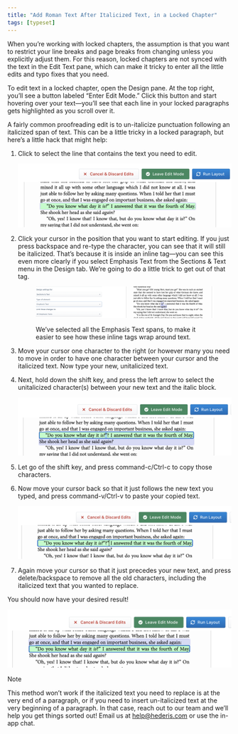 ```yaml
---
title: "Add Roman Text After Italicized Text, in a Locked Chapter"
tags: [typeset]
---
```

 
<html><body><section data-type="chapter" class="hsecchapter" data-hederis-type="hsecchapter" id="unitalicize-text" data-pi-attrs="id: unitalicize-text; data-tags: typeset;" role="doc-chapter" data-tags="typeset" data-author-name=" " data-book-title=" " title="Add Roman Text After Italicized Text, in a Locked Chapter"><p class="hblkp" data-hederis-type="hblkp" id="pq8B5jh4s">When you&#8217;re working with locked chapters, the assumption is that you want to restrict your line breaks and page breaks from changing unless you explicitly adjust them. For this reason, locked chapters are not synced with the text in the Edit Text pane, which can make it tricky to enter all the little edits and typo fixes that you need.</p><p class="hblkp" data-hederis-type="hblkp" id="pgFIxQF6U">To edit text in a locked chapter, open the Design pane. At the top right, you&#8217;ll see a button labeled &#8220;Enter Edit Mode.&#8221; Click this button and start hovering over your text&#8212;you&#8217;ll see that each line in your locked paragraphs gets highlighted as you scroll over it.</p><p class="hblkp" data-hederis-type="hblkp" id="prNo507bX">A fairly common proofreading edit is to un-italicize punctuation following an italicized span of text. This can be a little tricky in a locked paragraph, but here&#8217;s a little hack that might help:</p><ol class="hwprnumlist" data-hederis-type="hwprnumlist" id="pyMo5XxT0"><li class="hblkoli" data-hederis-type="hblkoli" id="liDjQTIjhY"><p class="hblkoli" data-hederis-type="hblklip" id="pVwOE5PFi">Click to select the line that contains the text you need to edit.</p><img data-hederis-type="hblkimg" class="hblkimg" id="pKf052bER" src="/images/edit_ital_1.png" data-img-src="/images/edit_ital_1.png"/></li><li class="hblkoli" data-hederis-type="hblkoli" id="liVbYpyx08"><p class="hblkoli" data-hederis-type="hblklip" id="p6jAohzlR">Click your cursor in the position that you want to start editing. If you just press backspace and re-type the character, you can see that it will still be italicized. That&#8217;s because it is inside an inline tag&#8212;you can see this even more clearly if you select Emphasis Text from the Sections &amp; Text menu in the Design tab. We&#8217;re going to do a little trick to get out of that tag.</p><figure class="hwprfig" data-hederis-type="hwprfig" id="p1JFn060a"><img data-hederis-type="hblkimg" class="hblkimg" id="pWYW2n3h9" src="/images/edit_ital_all_emphasis.png" data-img-src="/images/edit_ital_all_emphasis.png"/><p class="hblkcaption" data-hederis-type="hblkcaption" id="pKbXZryRI">We&#8217;ve selected all the Emphasis Text spans, to make it easier to see how these inline tags wrap around text.</p></figure></li><li class="hblkoli" data-hederis-type="hblkoli" id="li2ifNARrC"><p class="hblkoli" data-hederis-type="hblklip" id="pgCneEAS4">Move your cursor one character to the right (or however many you need to move in order to have one character between your cursor and the italicized text. Now type your new, unitalicized text.</p></li><li class="hblkoli" data-hederis-type="hblkoli" id="liswh7Rqz6"><p class="hblkoli" data-hederis-type="hblklip" id="pylE6g7h7">Next, hold down the shift key, and press the left arrow to select the unitalicized character(s) between your new text and the italic block. </p><img data-hederis-type="hblkimg" class="hblkimg" id="pfXnpGP8G" src="/images/edit_ital_2.png" data-img-src="/images/edit_ital_2.png"/></li><li class="hblkoli" data-hederis-type="hblkoli" id="lil63vvlCc"><p class="hblkoli" data-hederis-type="hblklip" id="psMdJuRJy">Let go of the shift key, and press command-c/Ctrl-c to copy those characters.</p></li><li class="hblkoli" data-hederis-type="hblkoli" id="lidvK8hJKg"><p class="hblkoli" data-hederis-type="hblklip" id="ps8xTcEP5">Now move your cursor back so that it just follows the new text you typed, and press command-v/Ctrl-v to paste your copied text.</p><img data-hederis-type="hblkimg" class="hblkimg" id="pTnv83zMD" src="/images/edit_ital_3.png" data-img-src="/images/edit_ital_3.png"/></li><li class="hblkoli" data-hederis-type="hblkoli" id="li6oBe693A"><p class="hblkoli" data-hederis-type="hblklip" id="pPBASgTJY">Again move your cursor so that it just precedes your new text, and press delete/backspace to remove all the old characters, including the italicized text that you wanted to replace.</p></li></ol><p class="hblkp" data-hederis-type="hblkp" id="pgxIb1OIt">You should now have your desired result!</p><img data-hederis-type="hblkimg" class="hblkimg" id="pbGvvb4T5" src="/images/edit_ital_4.png" data-img-src="/images/edit_ital_4.png"/><aside class="hwprbox box" data-hederis-type="hwprbox" id="pMbXOGsZy" data-type="sidebar"><p class="hblktype" data-hederis-type="hblktype" id="psMDHRv7y">Note</p><p class="hblkp" data-hederis-type="hblkp" id="pYdFkfQZQ">This method won&#8217;t work if the italicized text you need to replace is at the very end of a paragraph, or if you need to insert un-italicized text at the very beginning of a paragraph. In that case, reach out to our team and we&#8217;ll help you get things sorted out! Email us at <a href="mailto:help@hederis.com" class="hspana" data-hederis-type="hspana" id="p1uPUSyKf">help@hederis.com</a> or use the in-app chat.</p></aside></section></body></html>
